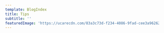 ```yaml
---
template: BlogIndex
title: Tips
subtitle: ''
featuredImage: 'https://ucarecdn.com/83a3c73d-f234-4086-9fad-cee3a9626230/'
---
```


